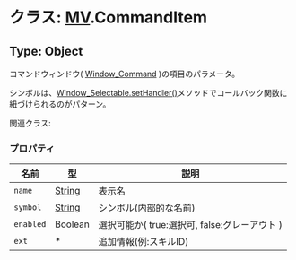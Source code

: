 # クラス: [MV](MV.md).CommandItem

## Type: Object
コマンドウィンドウ( [Window_Command](Window_Command.md) )の項目のパラメータ。

シンボルは、[Window_Selectable.setHandler()](Window_Selectable.md#sethandler-symbol-method)メソッドでコールバック関数に紐づけられるのがパターン。

関連クラス: 


### プロパティ

| 名前 | 型 | 説明 |
| --- | --- | --- |
| `name` | [String](String.md) | 表示名 |
| `symbol` | [String](String.md) | シンボル(内部的な名前) |
| `enabled` | Boolean | 選択可能か( true:選択可, false:グレーアウト ) |
| `ext` | * | 追加情報(例:スキルID) |

